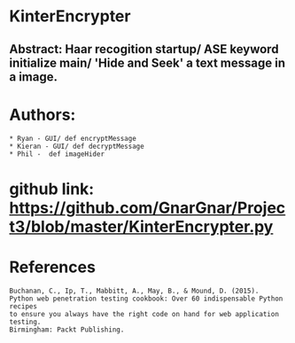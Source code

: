 # KinterEncrypter

## Abstract: Haar recogition startup/ ASE keyword initialize main/ 'Hide and Seek' a text message in a image.

# Authors:
    * Ryan - GUI/ def encryptMessage
    * Kieran - GUI/ def decryptMessage
    * Phil -  def imageHider
    
# github link: https://github.com/GnarGnar/Project3/blob/master/KinterEncrypter.py
# References
    Buchanan, C., Ip, T., Mabbitt, A., May, B., & Mound, D. (2015). 
    Python web penetration testing cookbook: Over 60 indispensable Python recipes 
    to ensure you always have the right code on hand for web application testing. 
    Birmingham: Packt Publishing.
